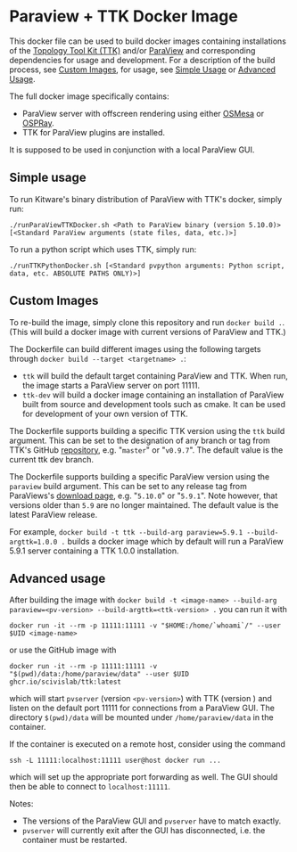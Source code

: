 # Paraview + TTK Docker Image

This docker file can be used to build docker images containing installations of the [Topology Tool Kit (TTK)](http://topology-tool-kit.github.io) and/or [ParaView](http://www.paraview.org) and corresponding dependencies for usage and development. For a description of the build process, see [Custom Images](##custom-images), for usage, see [Simple Usage](##simple-usage) or [Advanced Usage](##advanced-usage).

The full docker image specifically contains:

- ParaView server with offscreen rendering using either [OSMesa](http://www.mesa3d.org/osmesa.html) or [OSPRay](http://www.ospray.org).
- TTK for ParaView plugins are installed.

It is supposed to be used in conjunction with a local ParaView GUI.

## Simple usage

To run Kitware's binary distribution of ParaView with TTK's docker, simply run:

```
./runParaViewTTKDocker.sh <Path to ParaView binary (version 5.10.0)> [<Standard ParaView arguments (state files, data, etc.)>]
```

To run a python script which uses TTK, simply run:

```
./runTTKPythonDocker.sh [<Standard pvpython arguments: Python script, data, etc. ABSOLUTE PATHS ONLY)>]
```

## Custom Images

To re-build the image, simply clone this repository and run `docker build .`. (This will build a docker image with current versions of ParaView and TTK.)

The Dockerfile can build different images using the following targets through `docker build --target <targetname> .`:
- `ttk` will build the default target containing ParaView and TTK. When run, the image starts a ParaView server on port 11111.
- `ttk-dev` will build a docker image containing an installation of ParaView built from source and development tools such as cmake. It can be used for development of your own version of TTK.

The Dockerfile supports building a specific TTK version using the `ttk` build argument. This can be set to the designation of any branch or tag from TTK's GitHub [repository](https://github.com/topology-tool-kit/ttk), e.g. "`master`" or "`v0.9.7`". The default value is the current ttk dev branch.

The Dockerfile supports building a specific ParaView version using the `paraview` build argument. This can be set to any release tag from ParaViews's [download page](https://www.paraview.org/download/), e.g. "`5.10.0`" or "`5.9.1`". Note however, that versions older than `5.9` are no longer maintained. The default value is the latest ParaView release.

For example, `docker build -t ttk --build-arg paraview=5.9.1 --build-argttk=1.0.0 .` builds a docker image which by default will run a ParaView 5.9.1 server containing a TTK 1.0.0 installation.

## Advanced usage

After building the image with `docker build -t <image-name> --build-arg paraview=<pv-version> --build-argttk=<ttk-version> .` you can run it with
```
docker run -it --rm -p 11111:11111 -v "$HOME:/home/`whoami`/" --user $UID <image-name>
```
or use the GitHub image with 
```
docker run -it --rm -p 11111:11111 -v "$(pwd)/data:/home/paraview/data" --user $UID ghcr.io/scivislab/ttk:latest
```

which will start `pvserver` (version `<pv-version>`) with TTK (version <ttk-version>) and listen on the default port 11111 for connections from a ParaView GUI. The directory `$(pwd)/data` will be mounted under `/home/paraview/data` in the container.

If the container is executed on a remote host, consider using the command
```
ssh -L 11111:localhost:11111 user@host docker run ...
```
which will set up the appropriate port forwarding as well. The GUI should then be able to connect to `localhost:11111`.

Notes:
- The versions of the ParaView GUI and `pvserver` have to match exactly.
- `pvserver` will currently exit after the GUI has disconnected, i.e. the container must be restarted.

